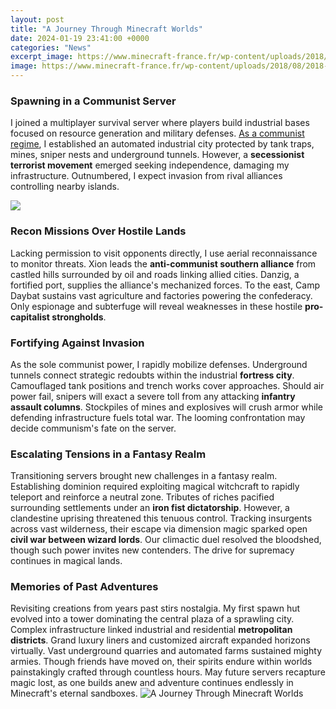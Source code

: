 ```yaml
---
layout: post
title: "A Journey Through Minecraft Worlds"
date: 2024-01-19 23:41:00 +0000
categories: "News"
excerpt_image: https://www.minecraft-france.fr/wp-content/uploads/2018/08/2018-07-22_21.12.12t2fzs.png
image: https://www.minecraft-france.fr/wp-content/uploads/2018/08/2018-07-22_21.12.12t2fzs.png
---
```


### Spawning in a Communist Server 
I joined a multiplayer survival server where players build industrial bases focused on resource generation and military defenses. [As a communist regime](https://store.fi.io.vn/collection/dog-lover), I established an automated industrial city protected by tank traps, mines, sniper nests and underground tunnels. However, a **secessionist terrorist movement** emerged seeking independence, damaging my infrastructure. Outnumbered, I expect invasion from rival alliances controlling nearby islands.  

![](https://static.planetminecraft.com/files/resource_media/screenshot/1301/2013-12-31_105629_6907026_lrg.jpg)
### Recon Missions Over Hostile Lands
Lacking permission to visit opponents directly, I use aerial reconnaissance to monitor threats. Xion leads the **anti-communist southern alliance** from castled hills surrounded by oil and roads linking allied cities. Danzig, a fortified port, supplies the alliance's mechanized forces. To the east, Camp Daybat sustains vast agriculture and factories powering the confederacy. Only espionage and subterfuge will reveal weaknesses in these hostile **pro-capitalist strongholds**.
### Fortifying Against Invasion  
As the sole communist power, I rapidly mobilize defenses. Underground tunnels connect strategic redoubts within the industrial **fortress city**. Camouflaged tank positions and trench works cover approaches. Should air power fail, snipers will exact a severe toll from any attacking **infantry assault columns**. Stockpiles of mines and explosives will crush armor while defending infrastructure fuels total war. The looming confrontation may decide communism's fate on the server.
### Escalating Tensions in a Fantasy Realm
Transitioning servers brought new challenges in a fantasy realm. Establishing dominion required exploiting magical witchcraft to rapidly teleport and reinforce a neutral zone. Tributes of riches pacified surrounding settlements under an **iron fist dictatorship**. However, a clandestine uprising threatened this tenuous control. Tracking insurgents across vast wilderness, their escape via dimension magic sparked open **civil war between wizard lords**. Our climactic duel resolved the bloodshed, though such power invites new contenders. The drive for supremacy continues in magical lands.  
### Memories of Past Adventures
Revisiting creations from years past stirs nostalgia. My first spawn hut evolved into a tower dominating the central plaza of a sprawling city. Complex infrastructure linked industrial and residential **metropolitan districts**. Grand luxury liners and customized aircraft expanded horizons virtually. Vast underground quarries and automated farms sustained mighty armies. Though friends have moved on, their spirits endure within worlds painstakingly crafted through countless hours. May future servers recapture magic lost, as one builds anew and adventure continues endlessly in Minecraft's eternal sandboxes.
![A Journey Through Minecraft Worlds](https://www.minecraft-france.fr/wp-content/uploads/2018/08/2018-07-22_21.12.12t2fzs.png)